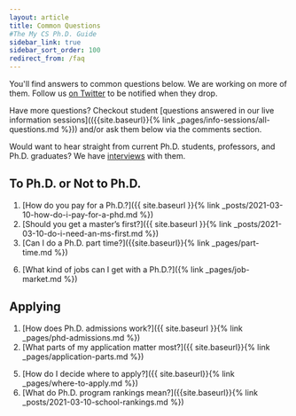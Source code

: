 ```yaml
---
layout: article
title: Common Questions
#The My CS Ph.D. Guide
sidebar_link: true
sidebar_sort_order: 100
redirect_from: /faq
---
```


You'll find answers to common questions below.  We are working on more of them.
Follow us [on Twitter](https://twitter.com/mycsphd) to be notified when they drop.

Have more questions?  Checkout student [questions answered in our live information sessions](({{site.baseurl}}{% link
_pages/info-sessions/all-questions.md %})) and/or ask them below via the comments section.

Would want to hear straight from current Ph.D. students, professors, and Ph.D. graduates?  We have [interviews]() with them.

## To Ph.D. or Not to Ph.D.

1.  [How do you pay for a Ph.D.?]({{ site.baseurl }}{% link _posts/2021-03-10-how-do-i-pay-for-a-phd.md %})
2.  [Should you get a master’s first?]({{ site.baseurl }}{% link _posts/2021-03-10-do-i-need-an-ms-first.md %})
3.  [Can I do a Ph.D. part time?]({{site.baseurl}}{% link _pages/part-time.md %})
<!-- 3.  How is a Ph.D. different than an MS?-->
<!-- 4.  What is research and why would I want to do it? -->
<!-- 5.  What is life in grad school like? -->
6.  [What kind of jobs can I get with a Ph.D.?]({% link _pages/job-market.md %})

<!-- ## Preparing

1.  How should I prepare to get a Ph.D. if I’m starting as freshman or sophomore?
2.  How should I prepare to get a Ph.D. if I’m starting as a Junior?
3.  How should I prepare to get a Ph.D. if I’m starting as a Senior?
4.  How do I get involved with undergraduate research?
etc.-->

## Applying

<!-- 0.  What’s the timeline for applying to Ph.D. programs?-->
1.  [How does Ph.D. admissions work?]({{ site.baseurl }}{% link _pages/phd-admissions.md %})
2.  [What parts of my application matter most?]({{ site.baseurl}}{% link _pages/application-parts.md %})
<!-- 3.  How do I get good letters of Rec?-->
<!-- 4.  How do I write a good statement of purpose?-->
5.  [How do I decide where to apply?]({{ site.baseurl}}{% link _pages/where-to-apply.md %})
6.  [What do Ph.D. program rankings mean?]({{site.baseurl}}{% link _posts/2021-03-10-school-rankings.md %})

<!-- ## Deciding where to go

1.  How do I compare offers of admission?
2.  How do I decide where to go?-->

